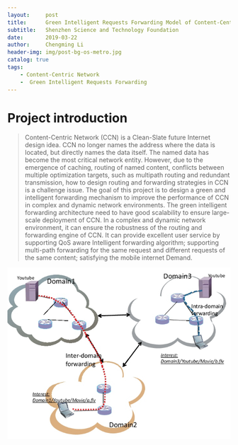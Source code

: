 ```yaml
---
layout:     post
title:      Green Intelligent Requests Forwarding Model of Content-Centric Networking
subtitle:   Shenzhen Science and Technology Foundation
date:       2019-03-22
author:     Chengming Li
header-img: img/post-bg-os-metro.jpg
catalog: true
tags:
    - Content-Centric Network
    -  Green Intelligent Requests Forwarding
---
```

# Project introduction

>Content-Centric Network (CCN) is a Clean-Slate future Internet design idea. CCN no longer names the address where the data is located, but directly names the data itself. The named data has become the most critical network entity. However, due to the emergence of caching, routing of named content, conflicts between multiple optimization targets, such as multipath routing and redundant transmission, how to design routing and forwarding strategies in CCN is a challenge issue. The goal of this project is to design a green and intelligent forwarding mechanism to improve the performance of CCN in complex and dynamic network environments. The green intelligent forwarding architecture need to have good scalability to ensure large-scale deployment of CCN. In a complex and dynamic network environment, it can ensure the robustness of the routing and forwarding engine of CCN. It can provide excellent user service by supporting QoS aware Intelligent forwarding algorithm; supporting multi-path forwarding for the same request and different requests of the same content; satisfying the mobile internet Demand.

![image](/img/project-study/greenintelligentrequestforwardingmodelCCN.jpg)
